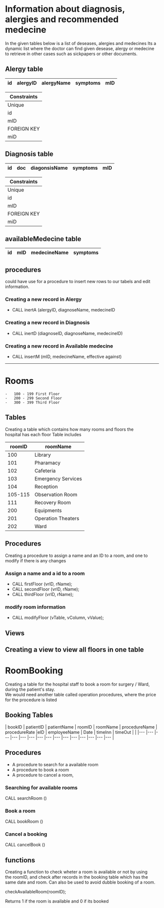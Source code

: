 # Information about diagnosis, alergies and recommended medecine

In the given tables below is a list of deseases, alergies and medecines
Its a dynamic list where the doctor can find given desease, alergy or medecine  to retrieve in other cases such as sickpapers or other documents.

## Alergy table 

| id | alergyID | alergyName | symptoms | mID |
|---	|---	|---	|---	|---	|

|Constraints |
|---	|
| Unique |
| id |
| mID |
| FOREIGN KEY |
| miD |

## Diagnosis table

| id | doc | diagonsisName | symptoms | mID |
|---	|---	|---	|---	|---	|

|Constraints |
|---	|
| Unique |
| id |
| mID |
| FOREIGN KEY |
| miD |

## availableMedecine table
| id | mID | medecineName | symptoms |
|---	|---	|---	|---	|

## procedures

could have use for a procedure to insert new rows to our tabels and edit information.

### Creating a new record in Alergy
*   CALL inertA (alergyID, diagnoseName, medecineID

### Creating a new record in Diagnosis
*   CALL inertD (diagnoseID, diagnoseName, medecineID)

### Creating a new record in Available medecine
* CALL insertM (mID, medecineName, effective against)

----------------------------------------------------------
# Rooms

    -   100 - 199 First Floor 
    -   200 - 299 Second Floor
    -   300 - 399 Third Floor

## Tables

Creating a table which contains how many rooms and floors the<br>
hospital has each floor Table includes

| roomID | roomName |
|--- |--- |
| 100 | Library |
| 101 | Pharamacy |
| 102 | Cafeteria |
| 103 | Emergency Services |
| 104 | Reception |
| 105-115 | Observation Room |
| 111 | Recovery Room |
| 200 | Equipments |
| 201 | Operation Theaters |
| 202 | Ward |

## Procedures

Creating a procedure to assign a name and an ID to a room, and one to modify if there is any changes

### Assign a name and a id to a room
*   CALL firstFloor (vrID, rName);
*   CALL secondFloor (vrID, rName);
*   CALL thirdFloor (vrID, rName);

###   modify room information 
*    CALL modifyFloor (vTable, vColumn, vValue);

## Views

Creating a view to view all floors in one table
---------------------------------------------------------------------------------------------------------------------------------
#  RoomBooking

Creating a table for the hospital staff to book a room for surgery / Ward, during the patient's stay.<br>
We would need another table called operation procedures, where the price for the procedure is listed

## Booking Tables
| bookID | patientID | patientName | roomID | roomName | procedureName | procedureRate |eID | employeeName | Date | timeInn | timeOut | |
|---	|---	|---	|---	|---	|---	|---	|---	|---	|---	|---	|--- |--- |--- |--- |

## Procedures

*   A procedure to search for a available room
*   A procedure to book a room
*   A procedure to cancel a room,

###   Searching for available rooms 
CALL searchRoom ()
    
###    Book a room
CALL bookRoom ()

###   Cancel a booking
CALL cancelBook ()
    
## functions

Creating a function to check wheter a room is available or not by using<br>
the roomID, and check after records in the booking table which has the<br>
same date and room. Can also be used to avoid dubble booking of a room.

checkAvailableRoom(roomID);

Returns 1 if the room is available and 0 if its booked